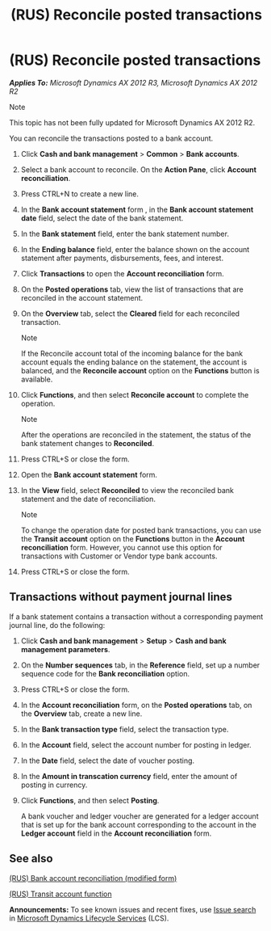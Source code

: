 ﻿---
title: (RUS) Reconcile posted transactions
TOCTitle: (RUS) Reconcile posted transactions
ms:assetid: 8e4edbd5-b471-495d-9fd4-2aa3fcc0eb31
ms:mtpsurl: https://technet.microsoft.com/en-us/library/JJ678473(v=AX.60)
ms:contentKeyID: 49387702
ms.date: 04/18/2014
mtps_version: v=AX.60
---

# (RUS) Reconcile posted transactions 


_**Applies To:** Microsoft Dynamics AX 2012 R3, Microsoft Dynamics AX 2012 R2_


> [!NOTE]
> <P>This topic has not been fully updated for Microsoft Dynamics AX 2012 R2.</P>



You can reconcile the transactions posted to a bank account.

1.  Click **Cash and bank management** \> **Common** \> **Bank accounts**.

2.  Select a bank account to reconcile. On the **Action Pane**, click **Account reconciliation**.

3.  Press CTRL+N to create a new line.

4.  In the **Bank account statement** form , in the **Bank account statement date** field, select the date of the bank statement.

5.  In the **Bank statement** field, enter the bank statement number.

6.  In the **Ending balance** field, enter the balance shown on the account statement after payments, disbursements, fees, and interest.

7.  Click **Transactions** to open the **Account reconciliation** form.

8.  On the **Posted operations** tab, view the list of transactions that are reconciled in the account statement.

9.  On the **Overview** tab, select the **Cleared** field for each reconciled transaction.
    

    > [!NOTE]
    > <P>If the Reconcile account total of the incoming balance for the bank account equals the ending balance on the statement, the account is balanced, and the <STRONG>Reconcile account</STRONG> option on the <STRONG>Functions</STRONG> button is available.</P>



10. Click **Functions**, and then select **Reconcile account** to complete the operation.
    

    > [!NOTE]
    > <P>After the operations are reconciled in the statement, the status of the bank statement changes to <STRONG>Reconciled</STRONG>.</P>



11. Press CTRL+S or close the form.

12. Open the **Bank account statement** form.

13. In the **View** field, select **Reconciled** to view the reconciled bank statement and the date of reconciliation.
    

    > [!NOTE]
    > <P>To change the operation date for posted bank transactions, you can use the <STRONG>Transit account</STRONG> option on the <STRONG>Functions</STRONG> button in the <STRONG>Account reconciliation</STRONG> form. However, you cannot use this option for transactions with Customer or Vendor type bank accounts.</P>



14. Press CTRL+S or close the form.

## Transactions without payment journal lines

If a bank statement contains a transaction without a corresponding payment journal line, do the following:

1.  Click **Cash and bank management** \> **Setup** \> **Cash and bank management parameters**.

2.  On the **Number sequences** tab, in the **Reference** field, set up a number sequence code for the **Bank reconciliation** option.

3.  Press CTRL+S or close the form.

4.  In the **Account reconciliation** form, on the **Posted operations** tab, on the **Overview** tab, create a new line.

5.  In the **Bank transaction type** field, select the transaction type.

6.  In the **Account** field, select the account number for posting in ledger.

7.  In the **Date** field, select the date of voucher posting.

8.  In the **Amount in transcation currency** field, enter the amount of posting in currency.

9.  Click **Functions**, and then select **Posting**.
    
    A bank voucher and ledger voucher are generated for a ledger account that is set up for the bank account corresponding to the account in the **Ledger account** field in the **Account reconciliation** form.

## See also

[(RUS) Bank account reconciliation (modified form)](https://technet.microsoft.com/en-us/library/jj711451\(v=ax.60\))

[(RUS) Transit account function](rus-transit-account-function.md)

  
**Announcements:** To see known issues and recent fixes, use [Issue search](http://go.microsoft.com/fwlink/?linkid=389258) in [Microsoft Dynamics Lifecycle Services](http://go.microsoft.com/fwlink/?linkid=306505) (LCS).

